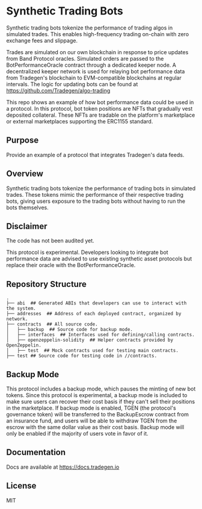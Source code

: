 # Synthetic Trading Bots

Synthetic trading bots tokenize the performance of trading algos in simulated trades. This enables high-frequency trading on-chain with zero exchange fees and slippage.

Trades are simulated on our own blockchain in response to price updates from Band Protocol oracles. Simulated orders are passed to the BotPerformanceOracle contract through a dedicated keeper node. A decentralized keeper network is used for relaying bot performance data from Tradegen's blockchain to EVM-compatible blockchains at regular intervals. The logic for updating bots can be found at https://github.com/Tradegen/algo-trading

This repo shows an example of how bot performance data could be used in a protocol. In this protocol, bot token positions are NFTs that gradually vest deposited collateral. These NFTs are tradable on the platform's marketplace or external marketplaces supporting the ERC1155 standard.

## Purpose

Provide an example of a protocol that integrates Tradegen's data feeds.

## Overview

Synthetic trading bots tokenize the performance of trading bots in simulated trades. These tokens mimic the performance of their respective trading bots, giving users exposure to the trading bots without having to run the bots themselves. 

## Disclaimer

The code has not been audited yet.

This protocol is experimental. Developers looking to integrate bot performance data are advised to use existing synthetic asset protocols but replace their oracle with the BotPerformanceOracle.

## Repository Structure

```
.
├── abi  ## Generated ABIs that developers can use to interact with the system.
├── addresses  ## Address of each deployed contract, organized by network.
├── contracts  ## All source code.
│   ├── backup  ## Source code for backup mode.
│   ├── interfaces  ## Interfaces used for defining/calling contracts.
│   ├── openzeppelin-solidity  ## Helper contracts provided by OpenZeppelin.
│   ├── test  ## Mock contracts used for testing main contracts.
├── test ## Source code for testing code in //contracts.
```

## Backup Mode

This protocol includes a backup mode, which pauses the minting of new bot tokens. Since this protocol is experimental, a backup mode is included to make sure users can recover their cost basis if they can't sell their positions in the marketplace. If backup mode is enabled, TGEN (the protocol's governance token) will be transferred to the BackupEscrow contract from an insurance fund, and users will be able to withdraw TGEN from the escrow with the same dollar value as their cost basis. Backup mode will only be enabled if the majority of users vote in favor of it.

## Documentation

Docs are available at https://docs.tradegen.io

## License

MIT
